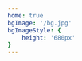 ```yaml
---
home: true
bgImage: '/bg.jpg'
bgImageStyle: {
	height: '680px'
}
---
```

<style lang="css" scoped>
	.home-blog-hero {
		position: relative!important;
	}		
	.hero-link-box {
		transition: transform 0.25s ease-in-out 0.26s, opacity 0.25s ease-in-out 0.26s; 
		transform: translateY(0px); 
		opacity: 1;
		width: 100%;
    position: absolute;
    top: 500px;
    text-align: center;
    -webkit-animation: breathe-down-animation 1s linear 0s infinite alternate;
    animation: breathe-down-animation 1s linear 0s infinite alternate;
	}
	.hero-link-box .hero-link {
		display: inline-block;
    width: 3rem;
    height: 3rem;
    line-height: 3rem;
    border-radius: 50%;
    font-size: 1.6rem;
    text-align: center;
    cursor: pointer;
    box-shadow: var(--box-shadow);
    color: #fff;
		font-weight: 500;
	}
	.hero-link-box .hero-link i {
		color: #fff;
	}
	.fa-chevron-down:before {
    content: "\f078";
	}
</style>

<script>
	window.onload = function (){
  let linkbox = document.querySelector('.hero-link');
  linkbox.addEventListener('click',function () {
    document.body.scrollTop = 650;
    document.documentElement.scrollTop = 680;
  })
};
// window.$crisp = [];
// window.CRISP_WEBSITE_ID = "d55b1b42-cb4d-4e52-b553-68f0ef6fb320";
// (function () {
//     d = document;
//     s = d.createElement("script");
//     s.src = "https://client.crisp.chat/l.js";
//     s.async = 1;
//     d.getElementsByTagName("head")[0].appendChild(s);
//     console.log(11111111111111);
// })();
</script>